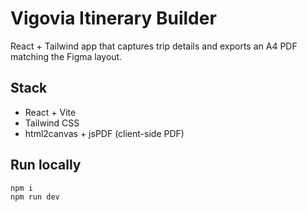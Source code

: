 # Vigovia Itinerary Builder

React + Tailwind app that captures trip details and exports an A4 PDF matching the Figma layout.

## Stack
- React + Vite
- Tailwind CSS
- html2canvas + jsPDF (client-side PDF)

## Run locally
```bash
npm i
npm run dev
